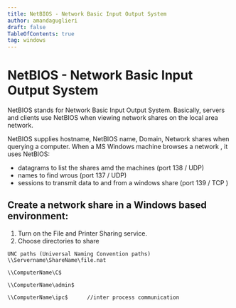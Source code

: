 ```yaml
---
title: NetBIOS - Network Basic Input Output System
author: amandaguglieri
draft: false
TableOfContents: true
tag: windows 
---
```


# NetBIOS - Network Basic Input Output System


NetBIOS stands for Network Basic Input Output System. Basically, servers and clients use NetBIOS when viewing network shares on the local area network.

NetBIOS supplies hostname, NetBIOS name, Domain, Network shares when querying a computer. When a MS Windows machine browses a network , it uses NetBIOS:

- datagrams to list the shares amd the machines (port 138 / UDP)
- names to find wrous (port 137 / UDP)
- sessions to transmit data to and from a windows share (port 139 / TCP )

## Create a network share in a Windows based environment: 

1. Turn on the File and Printer Sharing service.
2. Choose directories to share


```
UNC paths (Universal Naming Convention paths) \\Servername\ShareName\file.nat

\\ComputerName\C$

\\ComputerName\admin$

\\ComputerName\ipc$      //inter process communication
```

